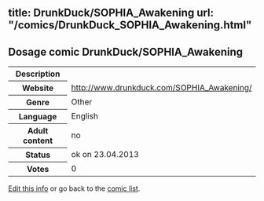 title: DrunkDuck/SOPHIA_Awakening
url: "/comics/DrunkDuck_SOPHIA_Awakening.html"
---
Dosage comic DrunkDuck/SOPHIA_Awakening
-----------------------------------------

<table class="comicinfo">
<tr>
<th>Description</th><td></td>
</tr>
<tr>
<th>Website</th><td><a href="http://www.drunkduck.com/SOPHIA_Awakening/">http://www.drunkduck.com/SOPHIA_Awakening/</a></td>
</tr>
<tr>
<th>Genre</th><td>Other</td>
</tr>
<tr>
<th>Language</th><td>English</td>
</tr>
<tr>
<th>Adult content</th><td>no</td>
</tr>
<tr>
<th>Status</th><td>ok on 23.04.2013</td>
</tr>
<tr>
<th>Votes</th><td>0</div></td>
</tr>
</table>

[Edit this info](/comics/DrunkDuck_SOPHIA_Awakening_edit.html) or go back to the [comic list](../comic-index.html).
